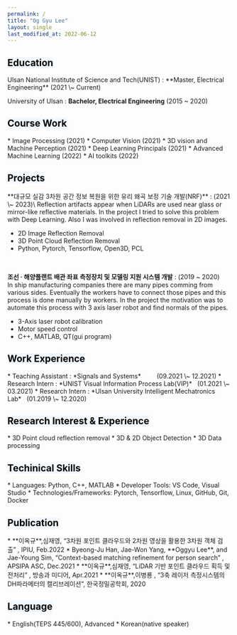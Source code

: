```yaml
---
permalink: /
title: "Og Gyu Lee"
layout: single 
last_modified_at: 2022-06-12
---
```

<h2><mark style='background-color: #f1f8ff'>Education</mark></h2>
Ulsan National Institute of Science and Tech(UNIST)
: **Master, Electrical Engineering**
(2021 \~ Current)

University of Ulsan
: **Bachelor, Electrical Engineering**
(2015 \~ 2020)


<h2><mark style='background-color: #f1f8ff'>Course Work</mark></h2>
* Image Processing                   (2021)
* Computer Vision                    (2021)      
* 3D vision and Machine Perception   (2021)       
* Deep Learning Principals           (2021)       
* Advanced Machine Learning          (2022)
* AI toolkits                        (2022)  



<h2><mark style='background-color: #f1f8ff'>Projects</mark></h2>
**대규모 실감 3차원 공간 정보 복원을 위한 유리 왜곡 보정 기술 개발(NRF)**
: (2021 \~ 2023)\
Reflection artifacts appear when LiDARs are used near glass or mirror-like reflective materials.
In the project I tried to solve this problem with Deep Learning. Also I was involved in reflection removal in 2D images.

* 2D Image Reflection Removal
* 3D Point Cloud Reflection Removal
* Python, Pytorch, Tensorflow, Open3D, PCL

<br/>

**조선 · 해양플랜트 배관 좌표 측정장치 및 모델링 지원 시스템 개발**
: (2019 \~ 2020)\
In ship manufacturing companies there are many pipes comming from various sides. Eventually 
the workers have to connect those pipes and this process is done manually by workers. In the project the motivation was to automate this process with 3 axis laser robot and find normals of the pipes.

* 3-Axis laser robot calibration 
* Motor speed control
* C++, MATLAB, QT(gui program)

<h2><mark style='background-color: #f1f8ff'>Work Experience</mark></h2>
* Teaching Assistant
: *Signals and Systems*  &nbsp;&nbsp;&nbsp;&nbsp;&nbsp;&nbsp;&nbsp;  (09.2021 \~ 12.2021)
* Research Intern 
: *UNIST Visual Information Process Lab(VIP)*&nbsp;&nbsp;&nbsp;(01.2021 \~ 03.2021)
* Research Intern 
: *Ulsan University Intelligent Mechatronics Lab*&nbsp;&nbsp;&nbsp;(01.2019 \~ 12.2020)

<h2><mark style='background-color: #f1f8ff'>Research Interest & Experience</mark></h2>
* 3D Point cloud reflection removal
* 3D & 2D Object Detection
* 3D Data processing

<h2><mark style='background-color: #f1f8ff'>Techinical Skills</mark></h2>
* Languages: Python, C++, MATLAB
* Developer Tools: VS Code, Visual Studio
* Technologies/Frameworks: Pytorch, Tensorflow, Linux, GitHub, Git, Docker

<h2><mark style='background-color: #f1f8ff'>Publication</mark></h2>
* **이옥규**,심재영, “3차원 포인트 클라우드와 2차원 영상을 활용한 3차원 객체 검출” , IPIU, Feb.2022
* Byeong-Ju Han, Jae-Won Yang, **Oggyu Lee**, and Jae-Young Sim, “Context-based matching refinement for person search” , APSIPA ASC, Dec.2021
* **이옥규**,심재영, “LiDAR 기반 포인트 클라우드 획득 및 전처리” , 방송과 미디어, Apr.2021
* **이옥규**,이병룡 , “3축 레이저 측정시스템의 DH파라메터의 캘리브레이션”, 한국정밀공학회, 2020

<h2><mark style='background-color: #f1f8ff'>Language</mark></h2>
* English(TEPS 445/600), Advanced
* Korean(native speaker)


